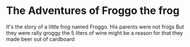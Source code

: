 # The Adventures of Froggo the frog
It's the story of a little frog named Froggo.
His parents were not frogs
But they were rally groggy
the 5 liters of wine might be a reason for that
they made beer out of cardboard
